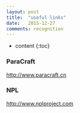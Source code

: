 ```yaml
---
layout: post
title:  "useful links"
date:   2015-12-27
comments: recognition
---
```


* content
{:toc}

### ParaCraft
http://www.paracraft.cn

### NPL
http://www.nplproject.com
